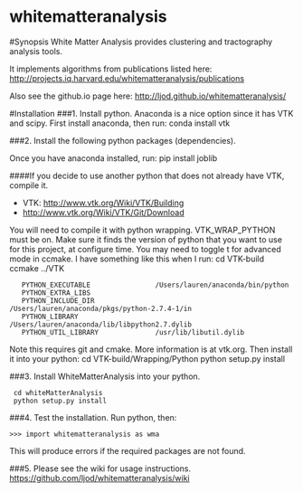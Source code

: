 whitematteranalysis
===================

#Synopsis
White Matter Analysis provides clustering and tractography analysis tools.

It implements algorithms from publications listed here:
http://projects.iq.harvard.edu/whitematteranalysis/publications

Also see the github.io page here:
http://ljod.github.io/whitematteranalysis/

#Installation
###1. Install python. 
Anaconda is a nice option since it has VTK and scipy.
First install anaconda, then run: conda install vtk

###2. Install the following python packages (dependencies).

Once you have anaconda installed, run: pip install joblib

####If you decide to use another python that does not already have VTK, compile it.
* VTK: http://www.vtk.org/Wiki/VTK/Building
* http://www.vtk.org/Wiki/VTK/Git/Download

You will need to compile it with python wrapping. VTK_WRAP_PYTHON must be on.
Make sure it finds the version of python that you want to use for this project, at configure time. You may need to toggle t for advanced mode in ccmake. I have something like this when I run:
     cd VTK-build
     ccmake ../VTK

       PYTHON_EXECUTABLE                /Users/lauren/anaconda/bin/python            
       PYTHON_EXTRA_LIBS                                                             
       PYTHON_INCLUDE_DIR               /Users/lauren/anaconda/pkgs/python-2.7.4-1/in
       PYTHON_LIBRARY                   /Users/lauren/anaconda/lib/libpython2.7.dylib
       PYTHON_UTIL_LIBRARY              /usr/lib/libutil.dylib   

Note this requires git and cmake. More information is at vtk.org.
Then install it into your python:
     cd VTK-build/Wrapping/Python
     python setup.py install

###3. Install WhiteMatterAnalysis into your python.

     cd whiteMatterAnalysis
     python setup.py install

###4. Test the installation.
Run python, then:

    >>> import whitematteranalysis as wma

This will produce errors if the required packages are not found.

###5. Please see the wiki for usage instructions.
https://github.com/ljod/whitematteranalysis/wiki
